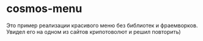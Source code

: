 # cosmos-menu
Это пример реализации красивого меню без библиотек и фраемворков. Увидел его на одном из сайтов крипотоволют и решил повторить)
